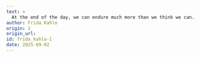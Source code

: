 ```yaml
---
text: >
  At the end of the day, we can endure much more than we think we can.
author: Frida Kahlo
origin: 1
origin_url:
id: frida_kahlo-1
date: 2025-09-02 
---
```

